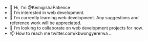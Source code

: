 - 👋 Hi, I’m @KemigishaPatience
- 👀 I’m interested in web development.
- 🌱 I’m currently learning web development. Any suggestions and reference work will be appreciated.
- 💞️ I’m looking to collaborate on web development projects for now.
- 📫 How to reach me twitter.com/kbwongyererwa  ..

<!---
KemigishaPatience/KemigishaPatience is a ✨ special ✨ repository because its `README.md` (this file) appears on your GitHub profile.
You can click the Preview link to take a look at your changes.
--->
